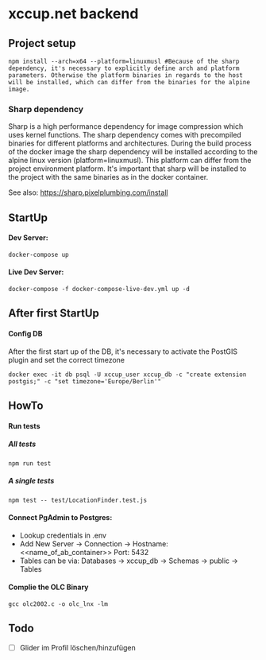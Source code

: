 # xccup.net backend

## Project setup

```
npm install --arch=x64 --platform=linuxmusl #Because of the sharp dependency, it's necessary to explicitly define arch and platform parameters. Otherwise the platform binaries in regards to the host will be installed, which can differ from the binaries for the alpine image.
```

### Sharp dependency

Sharp is a high performance dependency for image compression which uses kernel functions.
The sharp dependency comes with precompiled binaries for different platforms and architectures.
During the build process of the docker image the sharp dependency will be installed according to the alpine linux version (platform=linuxmusl).
This platform can differ from the project environment platform. It's important that sharp will be installed to the project with the same binaries as in the docker container.

See also:
https://sharp.pixelplumbing.com/install

## StartUp

#### Dev Server:

```
docker-compose up
```

#### Live Dev Server:

```
docker-compose -f docker-compose-live-dev.yml up -d
```

## After first StartUp

#### Config DB

After the first start up of the DB, it's necessary to activate the PostGIS plugin and set the correct timezone

```
docker exec -it db psql -U xccup_user xccup_db -c "create extension postgis;" -c "set timezone='Europe/Berlin'"
```

## HowTo

#### Run tests

##### All tests

```
npm run test
```

##### A single tests

```
npm test -- test/LocationFinder.test.js
```

#### Connect PgAdmin to Postgres:

- Lookup credentials in .env
- Add New Server -> Connection -> Hostname: <<name_of_ab_container>> Port: 5432
- Tables can be via: Databases -> xccup_db -> Schemas -> public -> Tables

#### Complie the OLC Binary

```
gcc olc2002.c -o olc_lnx -lm
```

## Todo

- [ ] Glider im Profil löschen/hinzufügen
